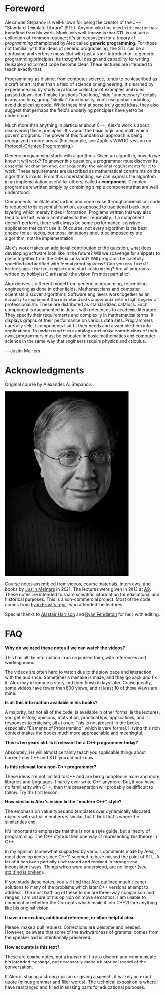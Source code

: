 Foreword
==========

Alexander Stepanov is well-known for being the creator of the C++ "Standard Template Library" (STL).
Anyone who has used `std::vector` has benefited from his work.
Much less well-known is that STL is not just a collection
of common routines;
it's an ecosystem for a *theory of programming*
championed by Alex called **generic programming**.
For those not familiar with the ideas of generic programming, the STL
can be a confusing and verbose mess.
But with just a short introduction to generic 
programming
principles, its thoughtful design and capability
for writing reusable and correct code become clear.
These lectures are intended to teach exactly that.

Programming, as distinct from computer science,
tends to be described as a craft or art,
rather than a field of science or engineering.
It's learned by experience and by studying a loose collection
of examples and rules passed down;
don't make functions "too long," hide "unnecessary" details
in abstractions, group "similar" functionality,
don't use global variables,
avoid duplicating code.
While these hint at some truly good ideas, they also 
suggest that perhaps the field's underlying principles
have yet to be understood.

Much more than anything in particular about C++,
Alex's work is about discovering these principles.
It's about the basic logic and math which govern programs.
The power of this foundational approach is being recognized in more areas.
(For example, see Apple's WWDC session on [Protocol-Oriented Programming][wwdc].)

Generic programming starts with algorithms.
Given an algorithm, how do we know it will work?
To answer this question, a programmer must discover its essential mechanism
and, consequently, the minimal requirements for it to work.
These requirements are described as mathematical
constraints on the algorithm's inputs.
From this understanding, we can *express* the algorithm
in an implementation useful for others, called a **component**.
Complex programs are written simply by combining simple
components that are well understood.

Components facilitate abstraction and code reuse through minimalism;
code is reduced to its essential function,
as opposed to traditional black-box layering
which merely hides information.
Programs written this way also tend to be fast,
which contributes to their reusability.
If a component doesn't perform, 
there will always be some performance-sensitive application
that can't use it.
Of course, not every algorithm is the best choice for all needs,
but those limitations should be imposed by the algorithm,
not the implementation.

Alex's work makes an additional contribution 
to the question, what does developing software look like in the future?
Will we scavenge for snippets to piece together from the GitHub junkyard?
Will programs be carefully specified and verified with formal proof systems?
Can you `npm install banking-app-starter-template` and 
start customizing?
Are all programs written by hobbyist C artisans? (the vision I'm most partial to)

Alex derives a different model from generic programming,
resembling engineering as done in other fields.
Mathematicians and computer scientists discover algorithms.
Software engineers work together as an industry to implement these as 
standard components with a high degree of professionalism.
These are distributed as standardized catalogs.
Each component is documented in detail, with references to academic literature.
They specify their requirements and complexity in mathematical terms.
It displays graphs of their performance on various data sets.
Programmers carefully select components that fit their needs
and assemble them into applications.
To understand these catalogs and make contributions of their own,
programmers must be educated in basic mathematics
and computer science
in the same way that engineers require
physics and calculus.

-- Justin Meiners


[wwdc]: https://developer.apple.com/videos/play/wwdc2015/408/

# Acknowledgments

Original course by Alexander. A. Stepanov.

![alex](img/alex.jpg)

Course notes assembled from videos, course materials, interviews,
and books by [Justin Meiners](https://github.com/justinmeiners) in 2021.
The lectures were given in 2013 at [A9](https://en.wikipedia.org/wiki/A9.com).
These notes are intended 
to share scientific information for educational and historical purposes. 
This is a non-commercial project.
Most of the code comes from [Ryan Ernst's repo](https://github.com/rjernst),
who attended the lectures.

Special thanks to [Alastair Harrison][aharrison] and [Ryan Pendleton][ryanp] for help with editing.

[aharrison]: https://github.com/aharrison24
[ryanp]: https://github.com/rpendleton

# FAQ

**Why do we need these notes if we can watch the [videos][videos]?**

This has all the information in an organized form, with references
and working code.

The videos are often hard to watch due to the slow pace and interaction with the audience.
Sometimes a mistake is made, and they go back and fix it.
Alex may introduce a story and then finish it days later.
Consequently, some videos have fewer than 800 views,
and at least 10 of those views are mine.

[videos]: https://www.youtube.com/watch?v=aIHAEYyoTUc&list=PLHxtyCq_WDLXryyw91lahwdtpZsmo4BGD

**Is all this information available in his books?**

A majority, but not all of the code, is available in other forms.
In the lectures, you get history, opinions, motivation, practical tips, applications, and responses to criticism, all at once.
This is not present in the books, especially "Elements of Programming" which is very formal.
Having this rich context makes the books much more approachable and meaningful.

**This is ten years old. Is it relevant for a C++ programmer today?**

Absolutely. He will almost certainly teach you applicable things about
current-day C++ and STL you did not know.

**Is this relevant for a non-C++ programmer?**

These ideas are not limited to C++ and are being adopted
in more and more libraries and languages.
I hardly ever write C++ anymore.
But, if you have no familiarity with C++, then
this presentation will probably be difficult
to follow.
Try the first lesson.

**How similar is Alex's vision to the "modern C++" style?**

The emphasis on value types and templates over dynamically allocated
objects with virtual members is similar,
but I think that's where the similarities end.

It's important to emphasize that this is not a style guide,
but a theory of programming.
The C++ style is then one way of representing this theory in C++.

In my opinion, (somewhat supported by various comments made by Alex),
most developments since C++11 seemed to have missed the point of STL.
A lot of it has been partially understood and remixed in strange and inconsistent ways.
Things which were understood, are no longer (see [std::find is broken][find-broken]).

If you study these notes, you will find that Alex outlined much cleaner solutions to many of the problems which later C++ versions attempt to address. 
The most baffling of these to me are three-way comparison and ranges.
I am unsure of his opinion on move semantics.
I am unable to comment on whether the Concepts which made it into C++20
are anything like his original vision.

[find-broken]: https://sean-parent.stlab.cc/papers-and-presentations/#warning-stdfind-is-broken

**I have a correction, additional reference, or other helpful idea.**

Please, make a [pull request](https://github.com/justinmeiners/efficient-programming-with-components).
Corrections are welcome and needed.
However, be aware that some of the awkwardness of grammar
comes from the speaker and is intentionally preserved.

**How accurate is this text?**

These are course notes, not a transcript.
I try to discern and communicate his intended message,
not necessarily make a historical record of the conversation.

If Alex is sharing a strong opinion or giving a speech,
it is likely an exact quote (minus grammar and filler words).
The technical exposition is where 
I have rearranged and filled in missing parts
for educational purposes.

